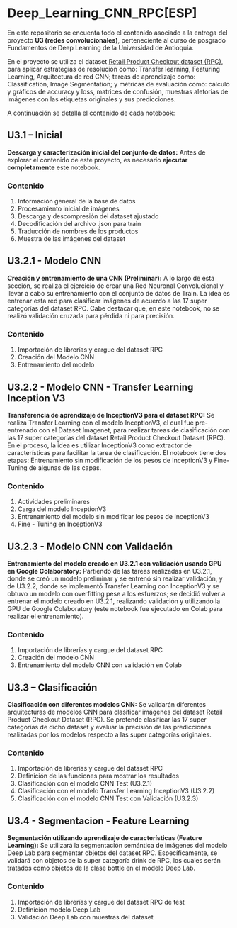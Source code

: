 # Deep_Learning_CNN_RPC[ESP]
En este repositorio se encuenta todo el contenido asociado a la entrega del proyecto  **U3 (redes convolucionales)**, perteneciente al curso de posgrado Fundamentos de Deep Learning de la Universidad de Antioquia.

En el proyecto se utiliza el dataset [Retail Product Checkout dataset (RPC)](https://www.kaggle.com/diyer22/retail-product-checkout-dataset), para aplicar estrategias de resolución como: Transfer learning, Featuring Learning, Arquitectura de red CNN; tareas de aprendizaje como: Classification, Image Segmentation; y métricas de evaluación como: cálculo y gráficos de accuracy y loss, matrices de confusión, muestras aletorias de imágenes con las etiquetas originales y sus predicciones. 

A continuación se detalla el contenido de cada notebook:

## U3.1 – Inicial
  
**Descarga y caracterización inicial del conjunto de datos:** Antes de explorar el contenido de este proyecto, es necesario **ejecutar completamente** este notebook.

### Contenido
1. Información general de la base de datos
2. Procesamiento inicial de imágenes
3. Descarga y descompresión del dataset ajustado
4. Decodificación del archivo .json para train
5. Traducción de nombres de los productos
6. Muestra de las imágenes del dataset

## U3.2.1 - Modelo CNN
	
**Creación y entrenamiento de una CNN (Preliminar):** A lo largo de esta sección, se realiza el ejercicio de crear una Red Neuronal Convolucional y llevar a cabo su entrenamiento con el conjunto de datos de Train. La idea es entrenar esta red para clasificar imágenes de acuerdo a las 17 super categorías del dataset RPC. Cabe destacar que, en este notebook, no se realizó validación cruzada para pérdida ni para precisión.

### Contenido
1. Importación de librerías y cargue del dataset RPC
2. Creación del Modelo CNN
3. Entrenamiento del modelo

## U3.2.2 - Modelo CNN - Transfer Learning Inception V3

**Transferencia de aprendizaje de InceptionV3 para el dataset RPC:** Se realiza Transfer Learning con el modelo InceptionV3, el cual fue pre-entrenado con el Dataset  Imagenet, para realizar tareas de clasificación con las 17 super categorías del dataset  Retail Product Checkout Dataset (RPC). En el proceso, la idea es utilizar InceptionV3 como extractor de características para facilitar la tarea de clasificación. El notebook tiene dos etapas:  Entrenamiento sin modificación de los pesos de InceptionV3 y  Fine-Tuning de algunas de las capas.

### Contenido
1. Actividades preliminares
2. Carga del modelo InceptionV3
3. Entrenamiento del modelo sin modificar los pesos de InceptionV3
4. Fine - Tuning en InceptionV3

## U3.2.3 - Modelo CNN con Validación

**Entrenamiento del modelo creado en U3.2.1 con validación usando GPU en Google Colaboratory:** Partiendo de las tareas realizadas en U3.2.1, donde se creó un modelo preliminar y se entrenó sin realizar validación, y de U3.2.2, donde se implementó Transfer Learning con InceptionV3 y se obtuvo un modelo con overfitting pese a los esfuerzos; se decidió volver a entrenar el modelo creado en U3.2.1, realizando validación y utilizando la GPU de Google Colaboratory (este notebook fue ejecutado en Colab para realizar el entrenamiento).

### Contenido
1. Importación de librerías y cargue del dataset RPC
2. Creación del modelo CNN
3. Entrenamiento del modelo CNN con validación en Colab

## U3.3 – Clasificación

**Clasificación con diferentes modelos CNN:** Se validarán diferentes arquitecturas de modelos CNN para clasificar imágenes del dataset Retail Product Checkout Dataset (RPC). Se pretende clasificar las 17 super categorías de dicho dataset y evaluar la precisión de las predicciones realizadas por los modelos respecto a las super categorías originales.

### Contenido
1. Importación de librerías y cargue del dataset RPC
2. Definición de las funciones para mostrar los resultados
3. Clasificación con el modelo CNN Test (U3.2.1)
4. Clasificación con el modelo Transfer Learning InceptionV3 (U3.2.2)
5. Clasificación con el modelo CNN Test con Validación (U3.2.3)

## U3.4 - Segmentacion - Feature Learning

**Segmentación utilizando aprendizaje de características (Feature Learning):** Se utilizará la segmentación semántica de imágenes del modelo Deep Lab para segmentar objetos del dataset RPC. Específicamente, se validará con objetos de la super categoría drink de RPC, los cuales serán tratados como objetos de la clase bottle en el modelo Deep Lab.

### Contenido
1. Importación de librerías y cargue del dataset RPC de test
2. Definición modelo Deep Lab
3. Validación Deep Lab con muestras del dataset

